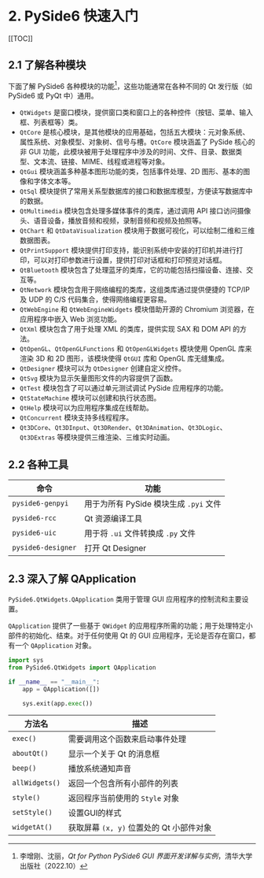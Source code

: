 # 2. PySide6 快速入门

[[TOC]]

## 2.1 了解各种模块

下面了解 PySide6 各种模块的功能[^1]，这些功能通常在各种不同的 Qt 发行版（如 PySide6 或 PyQt 中）通用。

[^1]: 李增刚、沈丽，*Qt for Python PySide6 GUI 界面开发详解与实例*，清华大学出版社（2022.10）

- `QtWidgets` 是窗口模块，提供窗口类和窗口上的各种控件（按钮、菜单、输入框、列表框等）类。
- `QtCore` 是核心模块，是其他模块的应用基础，包括五大模块：元对象系统、属性系统、对象模型、对象树、信号与槽。`QtCore` 模块涵盖了 PySide 核心的非 GUI 功能，此模块被用于处理程序中涉及的时间、文件、目录、数据类型、文本流、链接、MIME、线程或进程等对象。
- `QtGui` 模块涵盖多种基本图形功能的类，包括事件处理、2D 图形、基本的图像和字体文本等。
- `QtSql` 模块提供了常用关系型数据库的接口和数据库模型，方便读写数据库中的数据。
- `QtMultimedia` 模块包含处理多媒体事件的类库，通过调用 API 接口访问摄像头、语音设备，播放音频和视频，录制音频和视频及拍照等。
- `QtChart` 和 `QtDataVisualization` 模块用于数据可视化，可以绘制二维和三维数据图表。
- `QtPrintSupport` 模块提供打印支持，能识别系统中安装的打印机并进行打印，可以对打印参数进行设置，提供打印对话框和打印预览对话框。
- `QtBluetooth` 模块包含了处理蓝牙的类库，它的功能包括扫描设备、连接、交互等。
- `QtNetwork` 模块包含用于网络编程的类库，这组类库通过提供便捷的 TCP/IP 及 UDP 的 C/S 代码集合，使得网络编程更容易。
- `QtWebEngine` 和 `QtWebEngineWidgets` 模块借助开源的 Chromium 浏览器，在应用程序中嵌入 Web 浏览功能。
- `QtXml` 模块包含了用于处理 XML 的类库，提供实现 SAX 和 DOM API 的方法。
- `QtOpenGL`、`QtOpenGLFunctions` 和 `QtOpenGLWidgets` 模块使用 OpenGL 库来渲染 3D 和 2D 图形，该模块使得 `QtGUI` 库和 OpenGL 库无缝集成。
- `QtDesigner` 模块可以为 `QtDesigner` 创建自定义控件。
- `QtSvg` 模块为显示矢量图形文件的内容提供了函数。
- `QtTest` 模块包含了可以通过单元测试调试 PySide 应用程序的功能。
- `QtStateMachine` 模块可以创建和执行状态图。
- `QtHelp` 模块可以为应用程序集成在线帮助。
- `QtConcurrent` 模块支持多线程程序。
- `Qt3DCore`、`Qt3DInput`、`Qt3DRender`、`Qt3DAnimation`、`Qt3DLogic`、`Qt3DExtras` 等模块提供三维渲染、三维实时动画。

## 2.2 各种工具

| 命令               | 功能                                   |
| ------------------ | -------------------------------------- |
| `pyside6-genpyi`   | 用于为所有 PySide 模块生成 `.pyi` 文件 |
| `pyside6-rcc`      | Qt 资源编译工具                        |
| `pyside6-uic`      | 用于将 `.ui` 文件转换成 `.py` 文件     |
| `pyside6-designer` | 打开 Qt Designer                       |

## 2.3 深入了解 QApplication

`PySide6.QtWidgets.QApplication` 类用于管理 GUI 应用程序的控制流和主要设置。

`QApplication` 提供了一些基于 `QWidget` 的应用程序所需的功能；用于处理特定小部件的初始化、结束。对于任何使用 Qt 的 GUI 应用程序，无论是否存在窗口，都有一个 `QApplication` 对象。

```python
import sys
from PySide6.QtWidgets import QApplication

if __name__ == "__main__":
    app = QApplication([])

    sys.exit(app.exec())
```

| 方法名         | 描述                                     |
| -------------- | ---------------------------------------- |
| `exec()`       | 需要调用这个函数来启动事件处理           |
| `aboutQt()`    | 显示一个关于 Qt 的消息框                 |
| `beep()`       | 播放系统通知声音                         |
| `allWidgets()` | 返回一个包含所有小部件的列表             |
| `style()`      | 返回程序当前使用的 `Style` 对象          |
| `setStyle()`   | 设置GUI的样式                            |
| `widgetAt()`   | 获取屏幕 `(x, y)` 位置处的 Qt 小部件对象 |
